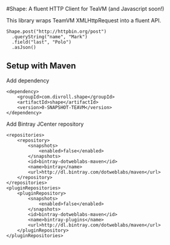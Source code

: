 #Shape: A fluent HTTP Client for TeaVM (and Javascript soon!)

This library wraps TeamVM XMLHttpRequest into a fluent API.

```
Shape.post("http://httpbin.org/post")
  .queryString("name", "Mark")
  .field("last", "Polo")
  .asJson()
```

## Setup with Maven

Add dependency

```
<dependency>
    <groupId>com.divroll.shape</groupId>
	<artifactId>shape</artifactId>
	<version>0-SNAPSHOT-TEAVM</version>
</dependency>
```

Add Bintray JCenter repository

```
<repositories>
    <repository>
	    <snapshots>
		    <enabled>false</enabled>
		</snapshots>
		<id>bintray-dotweblabs-maven</id>
		<name>bintray</name>
		<url>http://dl.bintray.com/dotweblabs/maven</url>
	</repository>
</repositories>
<pluginRepositories>
	<pluginRepository>
		<snapshots>
			<enabled>false</enabled>
		</snapshots>
		<id>bintray-dotweblabs-maven</id>
		<name>bintray-plugins</name>
		<url>http://dl.bintray.com/dotweblabs/maven</url>
	</pluginRepository>
</pluginRepositories>
```